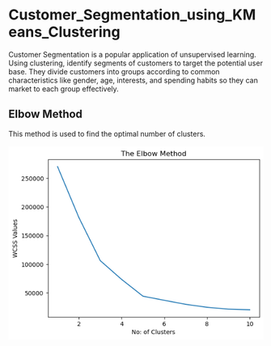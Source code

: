 # Customer_Segmentation_using_KMeans_Clustering
Customer Segmentation is a popular application of unsupervised learning. Using
clustering, identify segments of customers to target the potential user base. They divide
customers into groups according to common characteristics like gender, age, interests,
and spending habits so they can market to each group effectively.

## Elbow Method
This method is used to find the optimal number of clusters. <br><br>
![Elbow Method_Line Graph](https://github.com/prakashroy1211/Customer_Segmentation_using_KMeans_Clustering/blob/main/Elbow_Method.png)
